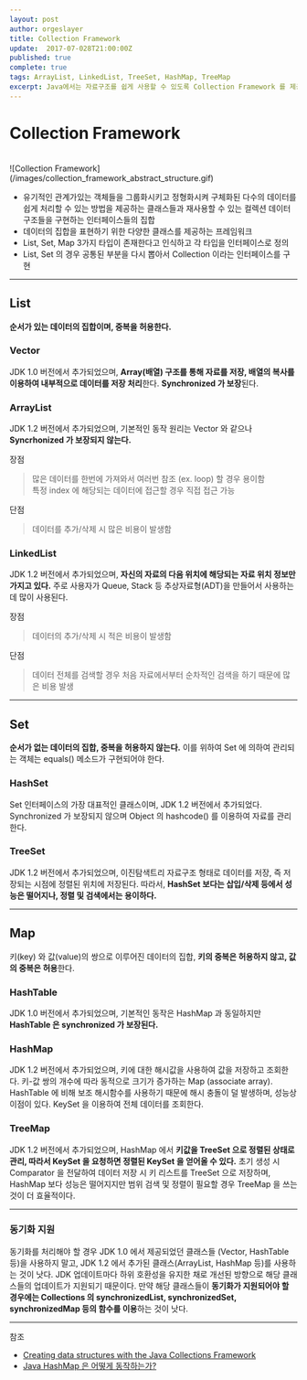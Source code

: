 ```yaml
---
layout: post
author: orgeslayer
title: Collection Framework
update:  2017-07-028T21:00:00Z
published: true
complete: true
tags: ArrayList, LinkedList, TreeSet, HashMap, TreeMap
excerpt: Java에서는 자료구조를 쉽게 사용할 수 있도록 Collection Framework 를 제공한다. 대표적인 내용들을 대략적으로 정리해본다.
---
```

# Collection Framework

<br>
![Collection Framework](/images/collection_framework_abstract_structure.gif)

- 유기적인 관계가있는 객체들을 그룹화시키고 정형화시켜 구체화된 다수의 데이터를 쉽게 처리할 수 있는 방법을 제공하는 클래스들과 재사용할 수 있는 컬렉션 데이터 구조들을 구현하는 인터페이스들의 집합
- 데이터의 집합을 표현하기 위한 다양한 클래스를 제공하는 프레임워크 
- List, Set, Map 3가지 타입이 존재한다고 인식하고 각 타입을 인터페이스로 정의
- List, Set 의 경우 공통된 부분을 다시 뽑아서 Collection 이라는 인터페이스를 구현

-----------------
## List
**순서가 있는 데이터의 집합이며, 중복을 허용한다.**

### Vector
JDK 1.0 버전에서 추가되었으며, **Array(배열) 구조를 통해 자료를 저장, 배열의 복사를 이용하여 내부적으로 데이터를 저장 처리**한다. **Synchronized 가 보장**된다.

### ArrayList
JDK 1.2 버전에서 추가되었으며, 기본적인 동작 원리는 Vector 와 같으나 **Syncrhonized 가 보장되지 않는다.**

장점
> 많은 데이터를 한번에 가져와서 여러번 참조 (ex. loop) 할 경우 용이함 <br>
> 특정 index 에 해당되는 데이터에 접근할 경우 직접 접근 가능

단점
> 데이터를 추가/삭제 시 많은 비용이 발생함

### LinkedList
JDK 1.2 버전에서 추가되었으며, **자신의 자료의 다음 위치에 해당되는 자료 위치 정보만 가지고 있다.** 주로 사용자가 Queue, Stack 등 추상자료형(ADT)을 만들어서 사용하는데 많이 사용된다.

장점
> 데이터의 추가/삭제 시 적은 비용이 발생함

단점
> 데이터 전체를 검색할 경우 처음 자료에서부터 순차적인 검색을 하기 때문에 많은 비용 발생

----------
## Set
**순서가 없는 데이터의 집합, 중복을 허용하지 않는다.** 이를 위하여 Set 에 의하여 관리되는 객체는 equals() 메소드가 구현되어야 한다. 

### HashSet
Set 인터페이스의 가장 대표적인 클래스이며, JDK 1.2 버전에서 추가되었다. Synchronized 가 보장되지 않으며 Object 의 hashcode() 를 이용하여 자료를 관리한다.

### TreeSet
JDK 1.2 버전에서 추가되었으며, 이진탐색트리 자료구조 형태로 데이터를 저장, 즉 저장되는 시점에 정렬된 위치에 저장된다. 따라서, **HashSet 보다는 삽입/삭제 등에서 성능은 떨어지나, 정렬 및 검색에서는 용이하다.**

----------------------------

## Map
키(key) 와 값(value)의 쌍으로 이루어진 데이터의 집합, **키의 중복은 허용하지 않고, 값의 중복은 허용**한다.

### HashTable 
JDK 1.0 버전에서 추가되었으며, 기본적인 동작은 HashMap 과 동일하지만 **HashTable 은 synchronized 가 보장된다.** 

### HashMap
JDK 1.2 버전에서 추가되었으며, 키에 대한 해시값을 사용하여 값을 저장하고 조회한다. 키-값 쌍의 개수에 따라 동적으로 크기가 증가하는 Map (associate array). HashTable 에 비해 보조 해시함수를 사용하기 때문에 해시 충돌이 덜 발생하며, 성능상 이점이 있다. KeySet 을 이용하여 전체 데이터를 조회한다.

### TreeMap
JDK 1.2 버전에서 추가되었으며, HashMap 에서 **키값을 TreeSet 으로 정렬된 상태로 관리, 따라서 KeySet 을 요청하면 정렬된 KeySet 을 얻어올 수 있다.** 초기 생성 시 Comparator 을 전달하여 데이터 저장 시 키 리스트를 TreeSet 으로 저장하며, HashMap 보다 성능은 떨어지지만 범위 검색 및 정렬이 필요할 경우 TreeMap 을 쓰는것이 더 효율적이다.

----------

### 동기화 지원
동기화를 처리해야 할 경우 JDK 1.0 에서 제공되었던 클래스들 (Vector, HashTable 등)을 사용하지 말고, JDK 1.2 에서 추가된 클래스(ArrayList, HashMap 등)를 사용하는 것이 낫다. JDK 업데이트마다 하위 호환성을 유지한 채로 개선된 방향으로 해당 클래스들의 업데이트가 지원되기 때문이다. 
만약 해당 클래스들이 **동기화가 지원되어야 할 경우에는 Collections 의 synchronizedList, synchronizedSet, synchronizedMap 등의 함수를 이용**하는 것이 낫다.



-----------
참조
- [Creating data structures with the Java Collections Framework](http://www.techrepublic.com/article/creating-data-structures-with-the-java-collections-framework/)
- [Java HashMap 은 어떻게 동작하는가?](http://helloworld.naver.com/helloworld/textyle/831311)